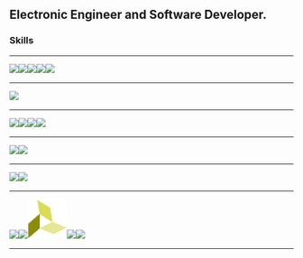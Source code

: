 ## Electronic Engineer and Software Developer.

### Skills
---

<img src="https://cdn.jsdelivr.net/gh/devicons/devicon/icons/androidstudio/androidstudio-original-wordmark.svg" width='70' /><img src="https://cdn.jsdelivr.net/gh/devicons/devicon/icons/java/java-original-wordmark.svg" width='70'/><img src="https://miro.medium.com/max/400/1*9tVpRN7cCovFMavU4PVg2w.png" width='70'/><img src="https://cdn.jsdelivr.net/gh/devicons/devicon/icons/gradle/gradle-plain-wordmark.svg" width='70'/><img src="https://cdn.jsdelivr.net/gh/devicons/devicon/icons/kotlin/kotlin-original-wordmark.svg" width='70' />

---
          
<img src="https://cdn.jsdelivr.net/gh/devicons/devicon/icons/latex/latex-original.svg" width='70' />

---

<img src="https://cdn.jsdelivr.net/gh/devicons/devicon/icons/javascript/javascript-original.svg" width='70'/><img src="https://cdn.jsdelivr.net/gh/devicons/devicon/icons/nodejs/nodejs-original-wordmark.svg" width='70'/><img src="https://cdn.jsdelivr.net/gh/devicons/devicon/icons/bootstrap/bootstrap-original-wordmark.svg" width='70'/><img src="https://cdn.jsdelivr.net/gh/devicons/devicon/icons/html5/html5-original-wordmark.svg" width='70'/>

---
<img src="https://cdn.jsdelivr.net/gh/devicons/devicon/icons/python/python-original-wordmark.svg" width='70' /><img src="https://cdn.jsdelivr.net/gh/devicons/devicon/icons/pycharm/pycharm-original-wordmark.svg" width='70' />

---

<img src="https://cdn.jsdelivr.net/gh/devicons/devicon/icons/c/c-original.svg" width='70'/><img src="https://cdn.jsdelivr.net/gh/devicons/devicon/icons/cplusplus/cplusplus-original.svg" width='70'/>

---

<img src="https://www.kojac.nl/tailwind/images/embedded_systems/fpga.png" width='70' /><img src="https://play-lh.googleusercontent.com/xeuSfQHt8wEb-JdcXLtReGF-KO8_Rd2UMOL0vSB6bS9qlxdAGQ0VR4mM9wVeEb76EA" width='70'/><img src="https://raw.githubusercontent.com/hmaarrfk/useful-icons/master/vivado-icons/vivado.png" width='70'/><img src="https://encrypted-tbn0.gstatic.com/images?q=tbn:ANd9GcSOld_hU0HoDg0F4-L7uHmCsl-P_jXNlUb2OyPPNP3viw&s" width='170'/><img src="https://repository-images.githubusercontent.com/49994966/2f735400-686e-11ea-800f-46bc46c5ff99" width='170'/>

---


<!--

icono solo de xilinx
<img src="https://static.wixstatic.com/media/3b5532_3ec15bd2df62436081f0798f36592d89~mv2.png/v1/fill/w_366,h_366,al_c/3b5532_3ec15bd2df62436081f0798f36592d89~mv2.png" width='70'/>


<img src="" width='70'/>
**raulest50/raulest50** is a ✨ _special_ ✨ repository because its `README.md` (this file) appears on your GitHub profile.

Here are some ideas to get you started:

- 🔭 I’m currently working on ...
- 🌱 I’m currently learning ...
- 👯 I’m looking to collaborate on ...
- 🤔 I’m looking for help with ...
- 💬 Ask me about ...
- 📫 How to reach me: ...
- 😄 Pronouns: ...
- ⚡ Fun fact: ...
-->
